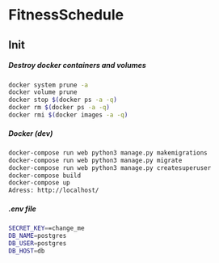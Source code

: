 # FitnessSchedule

## Init

##### Destroy docker containers and volumes
```bash
docker system prune -a
docker volume prune
docker stop $(docker ps -a -q)
docker rm $(docker ps -a -q)
docker rmi $(docker images -a -q)
```

##### Docker (dev)
```bash
docker-compose run web python3 manage.py makemigrations
docker-compose run web python3 manage.py migrate
docker-compose run web python3 manage.py createsuperuser
docker-compose build
docker-compose up
Adress: http://localhost/
```


##### .env file
```bash
SECRET_KEY==change_me
DB_NAME=postgres
DB_USER=postgres
DB_HOST=db
```